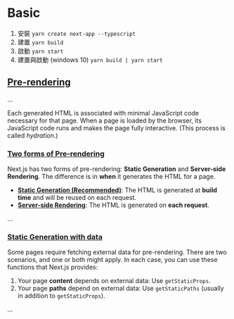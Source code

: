 # Basic

1. 安裝 `yarn create next-app --typescript`
1. 建置 `yarn build`
1. 啟動 `yarn start`
1. 建置與啟動 (windows 10) `yarn build | yarn start`

## [Pre-rendering](https://nextjs.org/docs/basic-features/pages#pre-rendering)

...

Each generated HTML is associated with minimal JavaScript code necessary for that page. When a page is loaded by the browser, its JavaScript code runs and makes the page fully interactive. (This process is called _hydration_.)

### [Two forms of Pre-rendering](https://nextjs.org/docs/basic-features/pages#two-forms-of-pre-rendering)

Next.js has two forms of pre-rendering: **Static Generation** and **Server-side Rendering**. The difference is in **when** it generates the HTML for a page.

-   [**Static Generation (Recommended)**](https://nextjs.org/docs/basic-features/pages#static-generation-recommended): The HTML is generated at **build time** and will be reused on each request.
-   [**Server-side Rendering**](https://nextjs.org/docs/basic-features/pages#server-side-rendering): The HTML is generated on **each request**.

...

### [Static Generation with data](https://nextjs.org/docs/basic-features/pages#static-generation-with-data)

Some pages require fetching external data for pre-rendering. There are two scenarios, and one or both might apply. In each case, you can use these functions that Next.js provides:

1.  Your page **content** depends on external data: Use `getStaticProps`.
2.  Your page **paths** depend on external data: Use `getStaticPaths` (usually in addition to `getStaticProps`).

...


